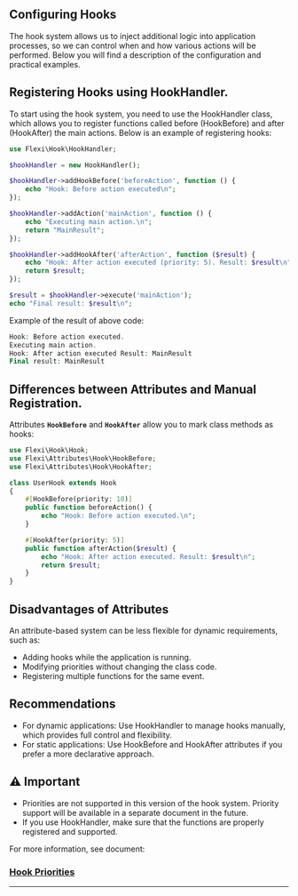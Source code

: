 ## Configuring Hooks

The hook system allows us to inject additional logic into application processes, so we can control when and how various actions will be performed. Below you will find a description of the configuration and practical examples.

## Registering Hooks using HookHandler.
To start using the hook system, you need to use the HookHandler class, which allows you to register functions called before (HookBefore) and after (HookAfter) the main actions.
Below is an example of registering hooks:

```php
use Flexi\Hook\HookHandler;

$hookHandler = new HookHandler();

$hookHandler->addHookBefore('beforeAction', function () {
    echo "Hook: Before action executed\n";
});

$hookHandler->addAction('mainAction', function () {
    echo "Executing main action.\n";
    return "MainResult";
});

$hookHandler->addHookAfter('afterAction', function ($result) {
    echo "Hook: After action executed (priority: 5). Result: $result\n";
    return $result;
});

$result = $hookHandler->execute('mainAction');
echo "Final result: $result\n";
```

Example of the result of above code:
```php
Hook: Before action executed.
Executing main action.
Hook: After action executed Result: MainResult
Final result: MainResult
```

## Differences between Attributes and Manual Registration.
Attributes **`HookBefore`** and **`HookAfter`** allow you to mark class methods as hooks:

```php
use Flexi\Hook\Hook;
use Flexi\Attributes\Hook\HookBefore;
use Flexi\Attributes\Hook\HookAfter;

class UserHook extends Hook
{
    #[HookBefore(priority: 10)]
    public function beforeAction() {
        echo "Hook: Before action executed.\n";
    }

    #[HookAfter(priority: 5)]
    public function afterAction($result) {
        echo "Hook: After action executed. Result: $result\n";
        return $result;
    }
}
```

## Disadvantages of Attributes
An attribute-based system can be less flexible for dynamic requirements, such as:

- Adding hooks while the application is running.
- Modifying priorities without changing the class code.
- Registering multiple functions for the same event.

## Recommendations
- For dynamic applications: Use HookHandler to manage hooks manually, which provides full control and flexibility.
- For static applications: Use HookBefore and HookAfter attributes if you prefer a more declarative approach.

## ⚠️ Important
- Priorities are not supported in this version of the hook system. Priority support will be available in a separate document in the future. 
- If you use HookHandler, make sure that the functions are properly registered and supported.


For more information, see document:
### [Hook Priorities](hooks-priorities.md)
---
